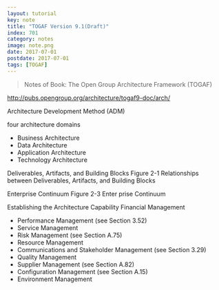 ```yaml
---
layout: tutorial
key: note
title: "TOGAF Version 9.1(Draft)"
index: 701
category: notes
image: note.png
date: 2017-07-01
postdate: 2017-07-01
tags: [TOGAF]
---
```


> Notes of Book: The Open Group Architecture Framework (TOGAF)

http://pubs.opengroup.org/architecture/togaf9-doc/arch/

Architecture Development Method (ADM)

four architecture domains
* Business Architecture
* Data Architecture
* Application Architecture
* Technology Architecture


Deliverables, Artifacts, and Building Blocks
Figure 2-1 Relationships between Deliverables, Artifacts, and Building Blocks

Enterprise Continuum
Figure 2-3 Enter prise Continuum

Establishing the Architecture Capability
Financial Management
* Performance Management (see Section 3.52)
* Service Management
* Risk Management (see Section A.75)
* Resource Management
* Communications and Stakeholder Management (see Section 3.29)
* Quality Management
* Supplier Management (see Section A.82)
* Configuration Management (see Section A.15)
* Environment Management
